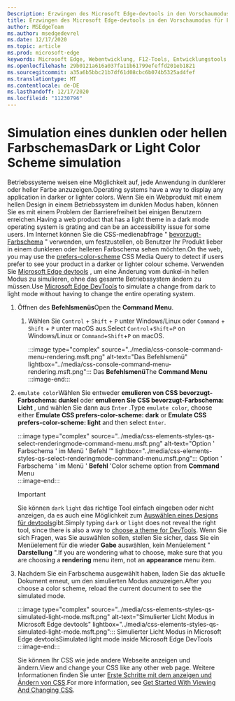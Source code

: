 ```yaml
---
Description: Erzwingen des Microsoft Edge-devtools in den Vorschaumodus für Farbschemas
title: Erzwingen des Microsoft Edge-devtools in den Vorschaumodus für Farbschemas (CSS bevorzugt Farbschema)
author: MSEdgeTeam
ms.author: msedgedevrel
ms.date: 12/17/2020
ms.topic: article
ms.prod: microsoft-edge
keywords: Microsoft Edge, Webentwicklung, F12-Tools, Entwicklungstools
ms.openlocfilehash: 29b0121a616a037fa11b61799efeffd201eb1821
ms.sourcegitcommit: a35a6b5bbc21b7df61d08cbc6b074b5325ad4fef
ms.translationtype: MT
ms.contentlocale: de-DE
ms.lasthandoff: 12/17/2020
ms.locfileid: "11230796"
---
```

# <span data-ttu-id="03b2a-104">Simulation eines dunklen oder hellen Farbschemas</span><span class="sxs-lookup"><span data-stu-id="03b2a-104">Dark or Light Color Scheme simulation</span></span>  

<span data-ttu-id="03b2a-105">Betriebssysteme weisen eine Möglichkeit auf, jede Anwendung in dunklerer oder heller Farbe anzuzeigen.</span><span class="sxs-lookup"><span data-stu-id="03b2a-105">Operating systems have a way to display any application in darker or lighter colors.</span></span>  <span data-ttu-id="03b2a-106">Wenn Sie ein Webprodukt mit einem hellen Design in einem Betriebssystem im dunklen Modus haben, können Sie es mit einem Problem der Barrierefreiheit bei einigen Benutzern erreichen.</span><span class="sxs-lookup"><span data-stu-id="03b2a-106">Having a web product that has a light theme in a dark mode operating system is grating and can be an accessibility issue for some users.</span></span>  <span data-ttu-id="03b2a-107">Im Internet können Sie die CSS-medienabfrage " [bevorzugt-Farbschema][MDNPrefersColorScheme] " verwenden, um festzustellen, ob Benutzer Ihr Produkt lieber in einem dunkleren oder helleren Farbschema sehen möchten.</span><span class="sxs-lookup"><span data-stu-id="03b2a-107">On the web, you may use the [prefers-color-scheme][MDNPrefersColorScheme] CSS Media Query to detect if users prefer to see your product in a darker or lighter colour scheme.</span></span>  <span data-ttu-id="03b2a-108">Verwenden Sie [Microsoft Edge devtools][DevtoolsGuideChromiumMain] , um eine Änderung vom dunkel-in hellen Modus zu simulieren, ohne das gesamte Betriebssystem ändern zu müssen.</span><span class="sxs-lookup"><span data-stu-id="03b2a-108">Use [Microsoft Edge DevTools][DevtoolsGuideChromiumMain] to simulate a change from dark to light mode without having to change the entire operating system.</span></span>  

1.  <span data-ttu-id="03b2a-109">Öffnen des **Befehlsmenüs**</span><span class="sxs-lookup"><span data-stu-id="03b2a-109">Open the **Command Menu**.</span></span>  
    1.  <span data-ttu-id="03b2a-110">Wählen Sie `Control` + `Shift` + `P` unter Windows/Linux oder `Command` + `Shift` + `P` unter macOS aus.</span><span class="sxs-lookup"><span data-stu-id="03b2a-110">Select `Control`+`Shift`+`P`  on Windows/Linux or `Command`+`Shift`+`P` on macOS.</span></span>  
        
        :::image type="complex" source="../media/css-console-command-menu-rendering.msft.png" alt-text="Das Befehlsmenü" lightbox="../media/css-console-command-menu-rendering.msft.png":::
           <span data-ttu-id="03b2a-112">Das **Befehlsmenü**</span><span class="sxs-lookup"><span data-stu-id="03b2a-112">The **Command Menu**</span></span>  
        :::image-end:::  
        
1.  <span data-ttu-id="03b2a-113">`emulate color`Wählen Sie entweder **emulieren von CSS bevorzugt-Farbschema: dunkel** oder **emulieren Sie CSS bevorzugt-Farbschema: Licht** , und wählen Sie dann aus `Enter` .</span><span class="sxs-lookup"><span data-stu-id="03b2a-113">Type `emulate color`, choose either **Emulate CSS prefers-color-scheme: dark** or **Emulate CSS prefers-color-scheme: light** and then select `Enter`.</span></span>  
    
    :::image type="complex" source="../media/css-elements-styles-qs-select-renderingmode-command-menu.msft.png" alt-text="Option ' Farbschema ' im Menü ' Befehl '" lightbox="../media/css-elements-styles-qs-select-renderingmode-command-menu.msft.png":::
       <span data-ttu-id="03b2a-115">Option ' Farbschema ' im Menü ' **Befehl** '</span><span class="sxs-lookup"><span data-stu-id="03b2a-115">Color scheme option from **Command** Menu</span></span>  
    :::image-end:::  
    
    > [!IMPORTANT]
    > <span data-ttu-id="03b2a-116">Sie können `dark` `light` das richtige Tool einfach eingeben oder nicht anzeigen, da es auch eine Möglichkeit zum [Auswählen eines Designs für devtools][DevtoolsGuideChromiumCustomizeDarkTheme]gibt.</span><span class="sxs-lookup"><span data-stu-id="03b2a-116">Simply typing `dark` or `light` does not reveal the right tool, since there is also a way to [choose a theme for DevTools][DevtoolsGuideChromiumCustomizeDarkTheme].</span></span>  <span data-ttu-id="03b2a-117">Wenn Sie sich Fragen, was Sie auswählen sollen, stellen Sie sicher, dass Sie ein Menüelement für die wieder **Gabe** auswählen, kein Menüelement " **Darstellung** ".</span><span class="sxs-lookup"><span data-stu-id="03b2a-117">If you are wondering what to choose, make sure that you are choosing a **rendering** menu item, not an **appearance** menu item.</span></span>  

1.  <span data-ttu-id="03b2a-118">Nachdem Sie ein Farbschema ausgewählt haben, laden Sie das aktuelle Dokument erneut, um den simulierten Modus anzuzeigen.</span><span class="sxs-lookup"><span data-stu-id="03b2a-118">After you choose a color scheme, reload the current document to see the simulated mode.</span></span>  
    
    :::image type="complex" source="../media/css-elements-styles-qs-simulated-light-mode.msft.png" alt-text="Simulierter Licht Modus in Microsoft Edge devtools" lightbox="../media/css-elements-styles-qs-simulated-light-mode.msft.png":::
       <span data-ttu-id="03b2a-120">Simulierter Licht Modus in Microsoft Edge devtools</span><span class="sxs-lookup"><span data-stu-id="03b2a-120">Simulated light mode inside Microsoft Edge DevTools</span></span>  
    :::image-end:::  
    
    <span data-ttu-id="03b2a-121">Sie können Ihr CSS wie jede andere Webseite anzeigen und ändern.</span><span class="sxs-lookup"><span data-stu-id="03b2a-121">View and change your CSS like any other web page.</span></span>  <span data-ttu-id="03b2a-122">Weitere Informationen finden Sie unter [Erste Schritte mit dem anzeigen und Ändern von CSS][DevtoolsGuideChromiumCssIndex].</span><span class="sxs-lookup"><span data-stu-id="03b2a-122">For more information, see [Get Started With Viewing And Changing CSS][DevtoolsGuideChromiumCssIndex].</span></span>  

<!-- links -->  

[DevtoolsGuideChromiumMain]: ../index.md "Microsoft Edge (Chrom)-Entwickler Tools | Microsoft docs"  
[DevtoolsGuideChromiumCustomizeDarkTheme]: ../customize/dark-theme.md "Aktivieren des dunklen Designs in Microsoft Edge devtools | Microsoft docs"
[DevtoolsGuideChromiumCssIndex]: ../css/index.md "Erste Schritte mit dem anzeigen und Ändern von CSS | Microsoft docs"  

[MDNPrefersColorScheme]: https://developer.mozilla.org/docs/Web/CSS/@media/prefers-color-scheme "bevorzugt-Farbschema | MDN"  
